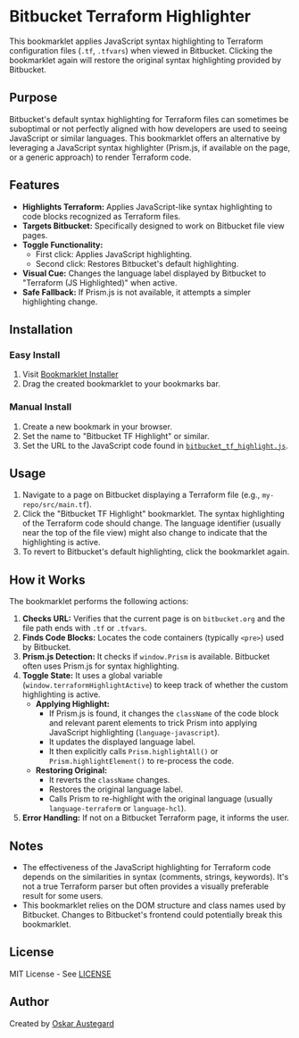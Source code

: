 # Bitbucket Terraform Highlighter

This bookmarklet applies JavaScript syntax highlighting to Terraform configuration files (`.tf`, `.tfvars`) when viewed in Bitbucket. Clicking the bookmarklet again will restore the original syntax highlighting provided by Bitbucket.

## Purpose

Bitbucket's default syntax highlighting for Terraform files can sometimes be suboptimal or not perfectly aligned with how developers are used to seeing JavaScript or similar languages. This bookmarklet offers an alternative by leveraging a JavaScript syntax highlighter (Prism.js, if available on the page, or a generic approach) to render Terraform code.

## Features

-   **Highlights Terraform:** Applies JavaScript-like syntax highlighting to code blocks recognized as Terraform files.
-   **Targets Bitbucket:** Specifically designed to work on Bitbucket file view pages.
-   **Toggle Functionality:**
    -   First click: Applies JavaScript highlighting.
    -   Second click: Restores Bitbucket's default highlighting.
-   **Visual Cue:** Changes the language label displayed by Bitbucket to "Terraform (JS Highlighted)" when active.
-   **Safe Fallback:** If Prism.js is not available, it attempts a simpler highlighting change.

## Installation

### Easy Install
1. Visit [Bookmarklet Installer](https://austegard.com/bookmarklet-installer.html?bookmarklet=bitbucket_tf_highlight.js)
2. Drag the created bookmarklet to your bookmarks bar.

### Manual Install
1. Create a new bookmark in your browser.
2. Set the name to "Bitbucket TF Highlight" or similar.
3. Set the URL to the JavaScript code found in [`bitbucket_tf_highlight.js`](https://github.com/oaustegard/bookmarklets/blob/main/bitbucket_tf_highlight.js).

## Usage

1.  Navigate to a page on Bitbucket displaying a Terraform file (e.g., `my-repo/src/main.tf`).
2.  Click the "Bitbucket TF Highlight" bookmarklet. The syntax highlighting of the Terraform code should change. The language identifier (usually near the top of the file view) might also change to indicate that the highlighting is active.
3.  To revert to Bitbucket's default highlighting, click the bookmarklet again.

## How it Works

The bookmarklet performs the following actions:

1.  **Checks URL:** Verifies that the current page is on `bitbucket.org` and the file path ends with `.tf` or `.tfvars`.
2.  **Finds Code Blocks:** Locates the code containers (typically `<pre>`) used by Bitbucket.
3.  **Prism.js Detection:** It checks if `window.Prism` is available. Bitbucket often uses Prism.js for syntax highlighting.
4.  **Toggle State:** It uses a global variable (`window.terraformHighlightActive`) to keep track of whether the custom highlighting is active.
    *   **Applying Highlight:**
        *   If Prism.js is found, it changes the `className` of the code block and relevant parent elements to trick Prism into applying JavaScript highlighting (`language-javascript`).
        *   It updates the displayed language label.
        *   It then explicitly calls `Prism.highlightAll()` or `Prism.highlightElement()` to re-process the code.
    *   **Restoring Original:**
        *   It reverts the `className` changes.
        *   Restores the original language label.
        *   Calls Prism to re-highlight with the original language (usually `language-terraform` or `language-hcl`).
5.  **Error Handling:** If not on a Bitbucket Terraform page, it informs the user.

## Notes

-   The effectiveness of the JavaScript highlighting for Terraform code depends on the similarities in syntax (comments, strings, keywords). It's not a true Terraform parser but often provides a visually preferable result for some users.
-   This bookmarklet relies on the DOM structure and class names used by Bitbucket. Changes to Bitbucket's frontend could potentially break this bookmarklet.

## License

MIT License - See [LICENSE](https://github.com/oaustegard/bookmarklets/blob/main/LICENSE)

## Author

Created by [Oskar Austegard](https://austegard.com)
